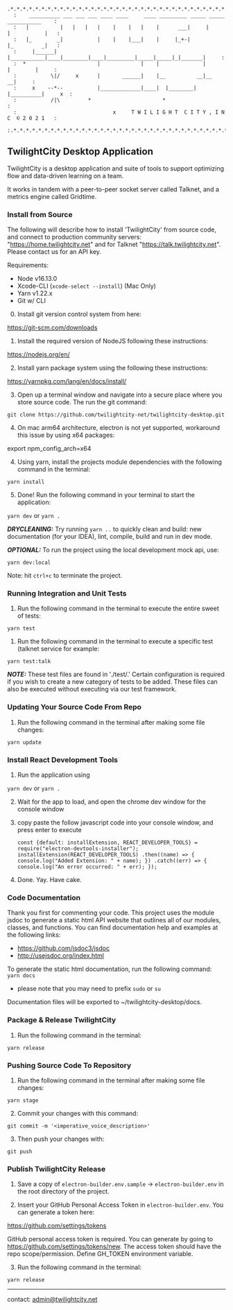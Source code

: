                                                                                                   
      .*.*.*.*.*.*.*.*.*.*.*.*.*.*.*.*.*.*.*.*.*.*.*.*.*.*.*.*.*.*.*.*.*.*.*.*.*.*.*.*.*.*.
      :    __________ ___ ___ ___ ____ ____     ____ _________ _____ _____ ___________    :
      :   |          |   |   |   |    |    |   |    |      ___|     |     |           |   :
      :   |_        _|           |    |    |___|    |     |_+-|           |_         _|   :
      :     |______| |___________|____|________|____|_________|_____|_____|_|_______|     :
      :  *                       |             |    |              |       |        |     :
      :           \|/     x      |       ______|    |__          __|__            __|     :
      :     x    --*--           |_____________|____|  |________|     |__________|     x  :
      :           /|\         *                       *                                   :
      :                               x     T W I L I G H T  C I T Y , I N C  © 2 0 2 1   :
      :.*.*.*.*.*.*.*.*.*.*.*.*.*.*.*.*.*.*.*.*.*.*.*.*.*.*.*.*.*.*.*.*.*.*.*.*.*.*.*.*.*.:                                                                                                  
    
## TwilightCity Desktop Application ##
TwilightCity is a desktop application and suite of tools to support optimizing flow and data-driven learning on a team.
 
 It works in tandem with a peer-to-peer socket server called Talknet, and a metrics engine called Gridtime. 
 
### Install from Source ###
The following will describe how to install 'TwilightCity' from source code, and connect to production community servers: "https://home.twilightcity.net" 
and for Talknet "https://talk.twilightcity.net".  Please contact us for an API key.

Requirements:
- Node v16.13.0
- Xcode-CLI (`xcode-select --install`) (Mac Only)
- Yarn v1.22.x
- Git w/ CLI

0) Install git version control system from here:

https://git-scm.com/downloads

1) Install the required version of NodeJS following these instructions: 

https://nodejs.org/en/ 

2) Install yarn package system using the following these instructions:

https://yarnpkg.com/lang/en/docs/install/

3) Open up a terminal window and navigate into a secure place where you store source code. The run the  git command:

`git clone https://github.com/twilightcity-net/twilightcity-desktop.git`

4) On mac arm64 architecture, electron is not yet supported, workaround this issue by using x64 packages:

export npm_config_arch=x64

4) Using yarn, install the projects module dependencies with the following command in the terminal: 

`yarn install`

5) Done! Run the following command in your terminal to start the application:

`yarn dev` or `yarn .` 

***DRYCLEANING:*** Try running `yarn ..` to quickly clean and build: new documentation (for your IDEA), lint, compile, build and run in dev mode.

***OPTIONAL:*** To run the project using the local development mock api, use:

`yarn dev:local`

Note: hit `ctrl+c` to terminate the project.

### Running Integration and Unit Tests ###

1) Run the following command in the terminal to execute the entire sweet of tests:

`yarn test`

1) Run the following command in the terminal to execute a specific test (talknet service for example:

`yarn test:talk`

***NOTE:*** These test files are found in './test/.' Certain configuration is required if you wish to create a new category of tests to be added. These files can also be executed without executing via our test framework.

### Updating Your Source Code From Repo ###

1) Run the following command in the terminal after making some file changes:

`yarn update`

### Install React Development Tools ###

1) Run the application using 

`yarn dev` or `yarn .`

2) Wait for the app to load, and open the chrome dev window for the console window

3) copy paste the follow javascript code into your console window, and press enter to execute

    `const {default: installExtension, REACT_DEVELOPER_TOOLS} = require("electron-devtools-installer");
    installExtension(REACT_DEVELOPER_TOOLS)
    .then((name) => { 
        console.log("Added Extension: " + name);
     })
    .catch((err) => {
        console.log("An error occurred: " + err);
     });`

4) Done. Yay. Have cake.

### Code Documentation

Thank you first for commenting your code. This project uses the module jsdoc to generate a static html API website that outlines all of our modules, classes, and functions. You can find documentation help and examples at the following links:

- https://github.com/jsdoc3/jsdoc
- http://usejsdoc.org/index.html

To generate the static html documentation, run the following command:
`yarn docs`

* please note that you may need to prefix `sudo` or `su`

Documentation files will be exported to ~/twilightcity-desktop/docs.

### Package & Release TwilightCity ###

1) Run the following command in the terminal:

`yarn release`

### Pushing Source Code To Repository ###

1) Run the following command in the terminal after making some file changes:

`yarn stage`

2) Commit your changes with this command: 

`git commit -m '<imperative_voice_description>'`

3) Then push your changes with:

`git push`

### Publish TwilightCity Release ###

1) Save a copy of `electron-builder.env.sample` -> `electron-builder.env` in the root directory of the project.

2) Insert your GitHub Personal Access Token in `electron-builder.env`. You can generate a token here:

https://github.com/settings/tokens

GitHub personal access token is required. You can generate by going to https://github.com/settings/tokens/new. The access token should have the repo scope/permission. Define GH_TOKEN environment variable.

3) Run the following command in the terminal:

`yarn release`

--------------------------
contact: [admin@twilightcity.net](mailto:admin@twilightcity.net)
